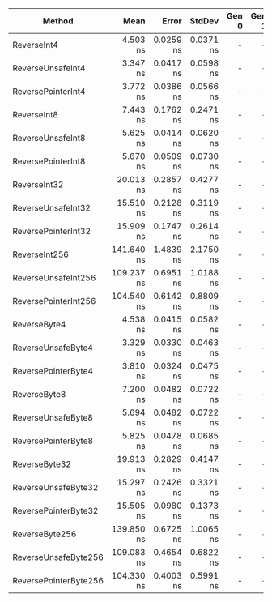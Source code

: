 |                Method |       Mean |     Error |    StdDev | Gen 0 | Gen 1 | Gen 2 | Allocated |
|---------------------- |-----------:|----------:|----------:|------:|------:|------:|----------:|
|           ReverseInt4 |   4.503 ns | 0.0259 ns | 0.0371 ns |     - |     - |     - |         - |
|     ReverseUnsafeInt4 |   3.347 ns | 0.0417 ns | 0.0598 ns |     - |     - |     - |         - |
|    ReversePointerInt4 |   3.772 ns | 0.0386 ns | 0.0566 ns |     - |     - |     - |         - |
|           ReverseInt8 |   7.443 ns | 0.1762 ns | 0.2471 ns |     - |     - |     - |         - |
|     ReverseUnsafeInt8 |   5.625 ns | 0.0414 ns | 0.0620 ns |     - |     - |     - |         - |
|    ReversePointerInt8 |   5.670 ns | 0.0509 ns | 0.0730 ns |     - |     - |     - |         - |
|          ReverseInt32 |  20.013 ns | 0.2857 ns | 0.4277 ns |     - |     - |     - |         - |
|    ReverseUnsafeInt32 |  15.510 ns | 0.2128 ns | 0.3119 ns |     - |     - |     - |         - |
|   ReversePointerInt32 |  15.909 ns | 0.1747 ns | 0.2614 ns |     - |     - |     - |         - |
|         ReverseInt256 | 141.640 ns | 1.4839 ns | 2.1750 ns |     - |     - |     - |         - |
|   ReverseUnsafeInt256 | 109.237 ns | 0.6951 ns | 1.0188 ns |     - |     - |     - |         - |
|  ReversePointerInt256 | 104.540 ns | 0.6142 ns | 0.8809 ns |     - |     - |     - |         - |
|          ReverseByte4 |   4.538 ns | 0.0415 ns | 0.0582 ns |     - |     - |     - |         - |
|    ReverseUnsafeByte4 |   3.329 ns | 0.0330 ns | 0.0463 ns |     - |     - |     - |         - |
|   ReversePointerByte4 |   3.810 ns | 0.0324 ns | 0.0475 ns |     - |     - |     - |         - |
|          ReverseByte8 |   7.200 ns | 0.0482 ns | 0.0722 ns |     - |     - |     - |         - |
|    ReverseUnsafeByte8 |   5.694 ns | 0.0482 ns | 0.0722 ns |     - |     - |     - |         - |
|   ReversePointerByte8 |   5.825 ns | 0.0478 ns | 0.0685 ns |     - |     - |     - |         - |
|         ReverseByte32 |  19.913 ns | 0.2829 ns | 0.4147 ns |     - |     - |     - |         - |
|   ReverseUnsafeByte32 |  15.297 ns | 0.2426 ns | 0.3321 ns |     - |     - |     - |         - |
|  ReversePointerByte32 |  15.505 ns | 0.0980 ns | 0.1373 ns |     - |     - |     - |         - |
|        ReverseByte256 | 139.850 ns | 0.6725 ns | 1.0065 ns |     - |     - |     - |         - |
|  ReverseUnsafeByte256 | 109.083 ns | 0.4654 ns | 0.6822 ns |     - |     - |     - |         - |
| ReversePointerByte256 | 104.330 ns | 0.4003 ns | 0.5991 ns |     - |     - |     - |         - |
